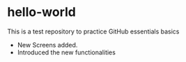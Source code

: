 # hello-world
This is a test repository to practice GitHub essentials basics

- New Screens added.
- Introduced the new functionalities
